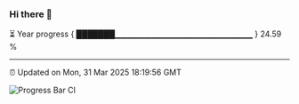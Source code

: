 ### Hi there 👋

⏳ Year progress { ███████▁▁▁▁▁▁▁▁▁▁▁▁▁▁▁▁▁▁▁▁▁▁▁ } 24.59 %

---

⏰ Updated on Mon, 31 Mar 2025 18:19:56 GMT

![Progress Bar CI](https://github.com/liununu/liununu/workflows/Progress%20Bar%20CI/badge.svg)
